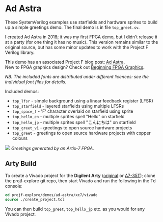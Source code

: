 # Ad Astra

These SystemVerilog examples use starfields and hardware sprites to build up a simple greetings demo. The final demo is in file `top_greet.sv`.

I created Ad Astra in 2018; it was my first FPGA demo, but I didn't release it at a party (for one thing it has no music).
This version remains similar to the original source, but has some minor updates to work with the Project F Verilog library.

This demo has an associated Project F blog post: [Ad Astra](https://projectf.io/posts/fpga-ad-astra/).  
New to FPGA graphics design? Check out [Beginning FPGA Graphics](https://projectf.io/posts/fpga-graphics/).

_NB. The included fonts are distributed under different licences: see the individual font files for details._

Included demos:

* `top_lfsr` - simple background using a linear feedback register (LFSR)
* `top_starfield` - layered starfields using multiple LFSRs
* `top_space_f` - 'F' character overlaid on starfield using sprite
* `top_hello_en` - multiple sprites spell "Hello" on starfield
* `top_hello_jp` - multiple sprites spell "こんにちは" on starfield
* `top_greet_v1` - greetings to open source hardware projects
* `top_greet` - greetings to open source hardware projects with copper colours

![](../../doc/img/fpga-ad-astra.png?raw=true "")
_Greetings generated by an Artix-7 FPGA._

## Arty Build

To create a Vivado project for the **Digilent Arty** ([original](https://digilent.com/reference/programmable-logic/arty/reference-manual) or [A7-35T](https://reference.digilentinc.com/reference/programmable-logic/arty-a7/reference-manual)); clone the projf-explore git repo, then start Vivado and run the following in the Tcl console:

```tcl
cd projf-explore/demos/ad-astra/xc7/vivado
source ./create_project.tcl
```

You can then build `top_greet`, `top_hello_jp` etc. as you would for any Vivado project.
